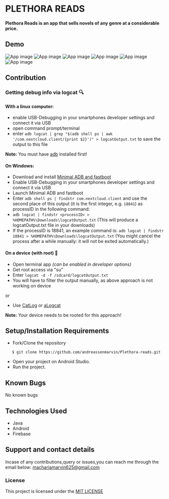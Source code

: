 # PLETHORA READS
#### Plethora Reads is an app that sells novels of any genre at a considerable price.

## Demo
![App image](app/src/Assets/README/s1.png)
![App image](app/src/Assets/README/s2.png)
![App image](app/src/Assets/README/s3.png)
![App image](app/src/Assets/README/s4.png)
![App image](app/src/Assets/README/s5.png)
![App image](app/src/Assets/README/s6.png)

## Contribution
### Getting debug info via logcat :mag:
#### With a linux computer:
* enable USB-Debugging in your smartphones developer settings and connect it via USB
* open command prompt/terminal
* enter `adb logcat | grep "$(adb shell ps | awk '/com.nextcloud.client/{print $2}')" > logcatOutput.txt` to save the output to this file

**Note:** You must have [adb](https://developer.android.com/studio/releases/platform-tools.html) installed first!

#### On Windows:
* Download and install [Minimal ADB and fastboot](https://forum.xda-developers.com/t/tool-minimal-adb-and-fastboot-2-9-18.2317790/#post-42407269)
* Enable USB-Debugging in your smartphones developer settings and connect it via USB
* Launch Minimal ADB and fastboot
* Enter `adb shell ps | findstr com.nextcloud.client` and use the second place of this output (it is the first integer, e.g. `18841`) as processID in the following command:
* `adb logcat | findstr <processID> > %HOMEPATH%\Downloads\logcatOutput.txt` (This will produce a logcatOutput.txt file in your downloads)
* If the processID is 18841, an example command is: `adb logcat | findstr 18841 > %HOMEPATH%\Downloads\logcatOutput.txt` (You might cancel the process after a while manually: it will not be exited automatically.)

#### On a device (with root) :wrench:
* Open terminal app *(can be enabled in developer options)*
* Get root access via "su"
* Enter `logcat -d -f /sdcard/logcatOutput.txt`
* You will have to filter the output manually, as above approach is not working on device

or

* Use [CatLog](https://play.google.com/store/apps/details?id=com.nolanlawson.logcat) or [aLogcat](https://play.google.com/store/apps/details?id=org.jtb.alogcat)

**Note:** Your device needs to be rooted for this approach!


## Setup/Installation Requirements
* Fork/Clone the repository
```
   $ git clone https://github.com/andreassenmarvin/Plethora-reads.git
```
* Open your project on Android Studio.
* Run the project.

## Known Bugs
No known bugs
## Technologies Used
* Java
* Android
* Firebase
## Support and contact details
Incase of any contributions,query or issues,you can reach me through the email below:
machariamarvin625@gmail.com
### License
This project is licensed under the [MIT LICENSE](https://github.com/andreassenmarvin/Plethora-reads/blob/master/LICENSE)

